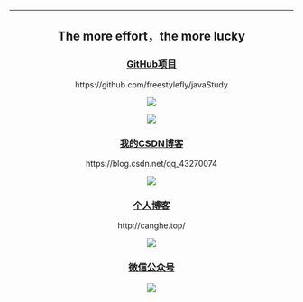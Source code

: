 
<hr>
<h2 align="center">The more effort，the more lucky</h2>
</p>
<a href="https://github.com/freestylefly/javaStudy"><p><h3 align="center">GitHub项目</h3></p></a>
<p align="center">https://github.com/freestylefly/javaStudy</p>
<p align="center">
<img src="https://img-blog.csdnimg.cn/20190901134040609.jpg?x-oss-process=image/watermark,type_ZmFuZ3poZW5naGVpdGk,shadow_10,text_aHR0cHM6Ly9ibG9nLmNzZG4ubmV0L3FxXzQzMjcwMDc0,size_16,color_FFFFFF,t_70" width=""/>
<p align="center">
<img src="https://img-blog.csdnimg.cn/20190901134155752.jpg?x-oss-process=image/watermark,type_ZmFuZ3poZW5naGVpdGk,shadow_10,text_aHR0cHM6Ly9ibG9nLmNzZG4ubmV0L3FxXzQzMjcwMDc0,size_16,color_FFFFFF,t_70" width=""/>


<a href="https://blog.csdn.net/qq_43270074"><p><h3 align="center">我的CSDN博客</h3></p></a>
<p align="center">https://blog.csdn.net/qq_43270074</p>
<p align="center">
<img src="https://img-blog.csdnimg.cn/20190901134427411.jpg?x-oss-process=image/watermark,type_ZmFuZ3poZW5naGVpdGk,shadow_10,text_aHR0cHM6Ly9ibG9nLmNzZG4ubmV0L3FxXzQzMjcwMDc0,size_16,color_FFFFFF,t_70" width=""/>
</p>

<a href="https://freestylefly.github.io/"><p><h3 align="center">个人博客</h3></p></a>
<p align="center">http://canghe.top/</p>
<p align="center">
<img src="https://img-blog.csdnimg.cn/20190901134518842.jpg?x-oss-process=image/watermark,type_ZmFuZ3poZW5naGVpdGk,shadow_10,text_aHR0cHM6Ly9ibG9nLmNzZG4ubmV0L3FxXzQzMjcwMDc0,size_16,color_FFFFFF,t_70" width=""/>
</p>
<a href="https://freestylefly.github.io/"><p><h3 align="center">微信公众号</h3></p></a>
<p align="center">
<img src="https://img-blog.csdnimg.cn/20190901134608819.jpg?x-oss-process=image/watermark,type_ZmFuZ3poZW5naGVpdGk,shadow_10,text_aHR0cHM6Ly9ibG9nLmNzZG4ubmV0L3FxXzQzMjcwMDc0,size_16,color_FFFFFF,t_70" width=""/>
</p>